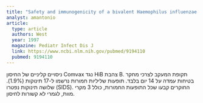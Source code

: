 ```yaml
---
title: "Safety and immunogenicity of a bivalent Haemophilus influenzae type b/hepatitis B vaccine in healthy infants. Hib-HB Vaccine Study Group"
analyst: amantonio
article:
  type: article
  authors: West
  year: 1997
  magazine: Pediatr Infect Dis J
  link: https://www.ncbi.nlm.nih.gov/pubmed/9194110
  pubmed: 9194110
---
```


ניסויים קליניים של החיסון Comvax נגד HiB צהבת B.
תקופת המעקב לצרכי מחקר בטיחות עמדה על 14 יום בלבד.
תופעות שליליות חמורות נרשמו ל-17 תינוקות (1.9%). שלושה תינוקות נפטרו (SIDS).
החוקרים קבעו שכל התופעות החמורות, כולל 3 מקרי מוות, לגמרי לא קשורות לחיסון.
